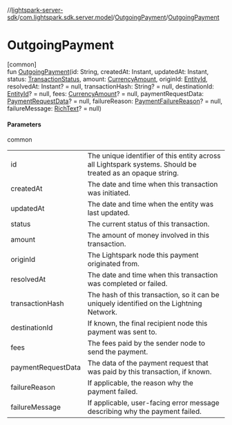 //[lightspark-server-sdk](../../../index.md)/[com.lightspark.sdk.server.model](../index.md)/[OutgoingPayment](index.md)/[OutgoingPayment](-outgoing-payment.md)

# OutgoingPayment

[common]\
fun [OutgoingPayment](-outgoing-payment.md)(id: String, createdAt: Instant, updatedAt: Instant, status: [TransactionStatus](../-transaction-status/index.md), amount: [CurrencyAmount](../-currency-amount/index.md), originId: [EntityId](../-entity-id/index.md), resolvedAt: Instant? = null, transactionHash: String? = null, destinationId: [EntityId](../-entity-id/index.md)? = null, fees: [CurrencyAmount](../-currency-amount/index.md)? = null, paymentRequestData: [PaymentRequestData](../-payment-request-data/index.md)? = null, failureReason: [PaymentFailureReason](../-payment-failure-reason/index.md)? = null, failureMessage: [RichText](../-rich-text/index.md)? = null)

#### Parameters

common

| | |
|---|---|
| id | The unique identifier of this entity across all Lightspark systems. Should be treated as an opaque string. |
| createdAt | The date and time when this transaction was initiated. |
| updatedAt | The date and time when the entity was last updated. |
| status | The current status of this transaction. |
| amount | The amount of money involved in this transaction. |
| originId | The Lightspark node this payment originated from. |
| resolvedAt | The date and time when this transaction was completed or failed. |
| transactionHash | The hash of this transaction, so it can be uniquely identified on the Lightning Network. |
| destinationId | If known, the final recipient node this payment was sent to. |
| fees | The fees paid by the sender node to send the payment. |
| paymentRequestData | The data of the payment request that was paid by this transaction, if known. |
| failureReason | If applicable, the reason why the payment failed. |
| failureMessage | If applicable, user-facing error message describing why the payment failed. |
